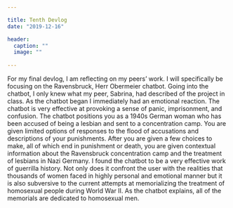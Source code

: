```yaml
---

title: Tenth Devlog
date: "2019-12-16"

header:
  caption: ""
  image: ""
  
---
```


For my final devlog, I am reflecting on my peers’ work. I will specifically be focusing on the Ravensbruck, Herr Obermeier chatbot. Going into the chatbot, I only knew what my peer, Sabrina, had described of the project in class. As the chatbot began I immediately had an emotional reaction. The chatbot is very effective at provoking a sense of panic, imprisonment, and confusion. The chatbot positions you as a 1940s German woman who has been accused of being a lesbian and sent to a concentration camp. You are given limited options of responses to the flood of accusations and descriptions of your punishments. After you are given a few choices to make, all of which end in punishment or death, you are given contextual information about the Ravensbruck concentration camp and the treatment of lesbians in Nazi Germany. I found the chatbot to be a very effective work of guerrilla history. Not only does it confront the user with the realities that thousands of women faced in highly personal and emotional manner but it is also subversive to the current attempts at memorializing the treatment of homosexual people during World War II. As the chatbot explains, all of the memorials are dedicated to homosexual men. 
